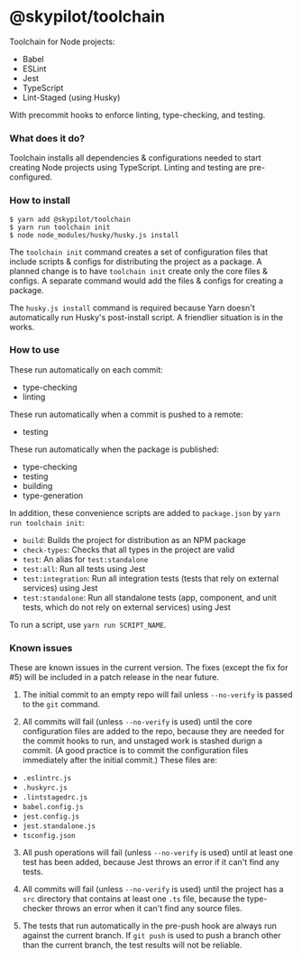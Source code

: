 # @skypilot/toolchain
Toolchain for Node projects:
- Babel
- ESLint
- Jest
- TypeScript
- Lint-Staged (using Husky)

With precommit hooks to enforce linting, type-checking, and testing.

### What does it do?
Toolchain installs all dependencies & configurations needed to start creating Node projects
using TypeScript. Linting and testing are pre-configured.


### How to install 
```
$ yarn add @skypilot/toolchain
$ yarn run toolchain init
$ node node_modules/husky/husky.js install
```

The `toolchain init` command creates a set of configuration files that include scripts & configs
for distributing the project as a package. A planned change is to have `toolchain init` create only
the core files & configs. A separate command would add the files & configs for creating a package.

The `husky.js install` command is required because Yarn doesn't automatically run Husky's
post-install script. A friendlier situation is in the works.

### How to use

These run automatically on each commit:
- type-checking
- linting

These run automatically when a commit is pushed to a remote:
- testing

These run automatically when the package is published:
- type-checking
- testing
- building
- type-generation

In addition, these convenience scripts are added to `package.json` by `yarn run toolchain init`:

- `build`: Builds the project for distribution as an NPM package
- `check-types`: Checks that all types in the project are valid
- `test`: An alias for `test:standalone`
- `test:all`: Run all tests using Jest
- `test:integration`: Run all integration tests (tests that rely on external services) using Jest
- `test:standalone`: Run all standalone tests (app, component, and unit tests, which do not rely
on external services) using Jest

To run a script, use `yarn run SCRIPT_NAME`.

### Known issues

These are known issues in the current version. The fixes (except the fix for #5) will be included
in a patch release in the near future.

1. The initial commit to an empty repo will fail unless `--no-verify` is passed to the `git` command.

2. All commits will fail (unless `--no-verify` is used) until the core configuration files are added
  to the repo, because they are needed for the commit hooks to run, and unstaged work is stashed
   durign a commit. (A good practice is to commit the configuration files immediately after the
   initial commit.) These files are:
  - `.eslintrc.js`
  - `.huskyrc.js`
  - `.lintstagedrc.js`
  - `babel.config.js`
  - `jest.config.js`
  - `jest.standalone.js`
  - `tsconfig.json`

3. All push operations will fail (unless `--no-verify` is used) until at least one test has been
  added, because Jest throws an error if it can't find any tests.

4. All commits will fail (unless `--no-verify` is used) until the project has a `src` directory
  that contains at least one `.ts` file, because the type-checker throws an error when it can't
  find any source files.

5. The tests that run automatically in the pre-push hook are always run against the current branch.
  If `git push` is used to push a branch other than the current branch, the test results will not
  be reliable.
